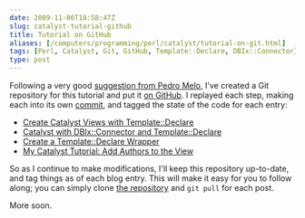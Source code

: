 ```yaml
--- 
date: 2009-11-06T18:58:47Z
slug: catalyst-tutorial-github
title: Tutorial on GitHub
aliases: [/computers/programming/perl/catalyst/tutorial-on-git.html]
tags: [Perl, Catalyst, Git, GitHub, Template::Declare, DBIx::Connector]
type: post
---
```


Following a very good [suggestion from Pedro Melo], I've created a Git
repository for this tutorial and put it [on GitHub]. I replayed each step,
making each into its own [commit], and tagged the state of the code for each
entry:

-   [Create Catalyst Views with Template::Declare]
-   [Catalyst with DBIx::Connector and Template::Declare]
-   [Create a Template::Declare Wrapper]
-   [My Catalyst Tutorial: Add Authors to the View]

So as I continue to make modifications, I'll keep this repository up-to-date,
and tag things as of each blog entry. This will make it easy for you to follow
along; you can simply clone [the repository] and `git pull` for each post.

More soon.

  [suggestion from Pedro Melo]: /computers/programming/perl/catalyst/sql-view-aggregate-magic.html#tb
    "My Catalyst Tutorial: Add Authors to the View—Comments"
  [on GitHub]: http://github.com/theory/catalyst-tutorial
    "Catalyst Tutorial on GitHub"
  [commit]: http://github.com/theory/catalyst-tutorial/commits/master
    "Commit History for Catalyst Tutorial"
  [Create Catalyst Views with Template::Declare]: http://github.com/theory/catalyst-tutorial/commits/part-01
  [Catalyst with DBIx::Connector and Template::Declare]: http://github.com/theory/catalyst-tutorial/commits/part-02
  [Create a Template::Declare Wrapper]: http://github.com/theory/catalyst-tutorial/commits/part-03
  [My Catalyst Tutorial: Add Authors to the View]: http://github.com/theory/catalyst-tutorial/commits/part-04
  [the repository]: git://github.com/theory/catalyst-tutorial.git
